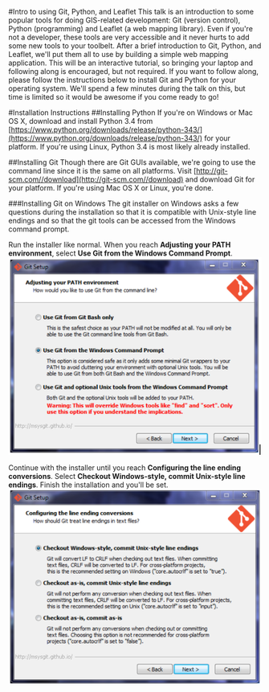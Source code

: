 #Intro to using Git, Python, and Leaflet
This talk is an introduction to some popular tools for doing GIS-related 
development: Git (version control), Python (programming) and Leaflet 
(a web mapping library). Even if you're not a developer, these tools 
are very accessible and it never hurts to add some new tools to your toolbelt. 
After a brief introduction to Git, Python, and Leaflet, we'll put them all to 
use by building a simple web mapping application. This will be an interactive 
tutorial, so bringing your laptop and following along is encouraged, but not 
required. If you want to follow along, please follow the instructions below 
to install Git and Python for your operating system. We'll spend a few minutes 
during the talk on this, but time is limited so it would be awesome if you 
come ready to go! 

#Installation Instructions
##Installing Python
If you're on Windows or Mac OS X, download and install Python 3.4 from [https://www.python.org/downloads/release/python-343/](https://www.python.org/downloads/release/python-343/) 
for your platform. If you're using Linux, Python 3.4 is most likely already 
installed.

##Installing Git
Though there are Git GUIs available, we're going to use the command line since 
it is the same on all platforms. Visit [http://git-scm.com//download](http://git-scm.com//download) 
and download Git for your platform. If you're using Mac OS X or Linux, you're done.

###Installing Git on Windows
The git installer on Windows asks a few questions during the installation so 
that it is compatible with Unix-style line endings and so that the git tools 
can be accessed from the Windows command prompt.

Run the installer like normal. When you reach __Adjusting your PATH environment__, 
select __Use Git from the Windows Command Prompt__. 
![Git Path setup](./images/git_windows_command_prompt.png)

Continue with the installer until you reach __Configuring the line ending conversions__. 
Select __Checkout Windows-style, commit Unix-style line endings__. Finish the 
installation and you'll be set. 
![Git line endins](./images/git_checkout.png)


